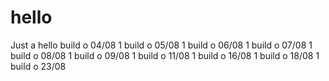 # hello
Just a hello
build o 04/08 1
build o 05/08 1
build o 06/08 1
build o 07/08 1
build o 08/08 1
build o 09/08 1
build o 11/08 1
build o 16/08 1
build o 18/08 1
build o 23/08
